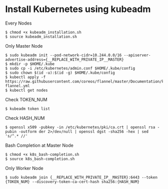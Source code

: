 # Install Kubernetes using kubeadm

Every Nodes
```
$ chmod +x kubeadm_installation.sh
$ source kubeadm_installation.sh
```

Only Master Node
```
$ sudo kubeadm init --pod-network-cidr=10.244.0.0/16 --apiserver-advertise-address={__REPLACE_WITH_PRIVATE_IP__MASTER}
$ mkdir -p $HOME/.kube
$ sudo cp -i /etc/kubernetes/admin.conf $HOME/.kube/config
$ sudo chown $(id -u):$(id -g) $HOME/.kube/config
$ kubectl apply -f https://raw.githubusercontent.com/coreos/flannel/master/Documentation/kube-flannel.yml
$ kubectl get nodes
```

Check TOKEN_NUM
```
$ kubeadm token list
```

Check HASH_NUM
```
$ openssl x509 -pubkey -in /etc/kubernetes/pki/ca.crt | openssl rsa -pubin -outform der 2>/dev/null | openssl dgst -sha256 -hex | sed 's/^.* //'
```

Bash Completion at Master Node
```
$ chmod +x k8s_bash-completion.sh
$ source k8s_bash-completion.sh
```

Only Worker Node
```
$ sudo kubeadm join {__REPLACE_WITH_PRIVATE_IP__MASTER}:6443 --token {TOKEN_NUM} --discovery-token-ca-cert-hash sha256:{HASH_NUM}
```
